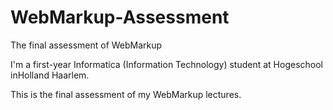 # WebMarkup-Assessment
The final assessment of WebMarkup

I'm a first-year Informatica (Information Technology) student at Hogeschool inHolland Haarlem. 

This is the final assessment of my WebMarkup lectures.
